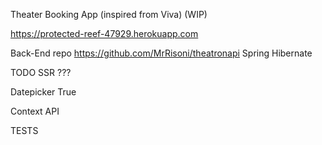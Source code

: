 Theater Booking App (inspired from Viva) (WIP)

https://protected-reef-47929.herokuapp.com

Back-End repo https://github.com/MrRisoni/theatronapi Spring Hibernate

TODO SSR ??? 

Datepicker True 
 
 Context API

TESTS
